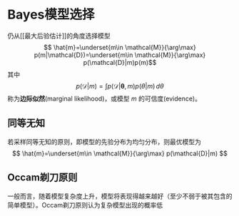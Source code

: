 # Bayes模型选择

仍从[[最大后验估计]]的角度选择模型
$$ \hat{m}=\underset{m\in \mathcal{M}}{\arg\max} p(m|\mathcal{D})=\underset{m\in \mathcal{M}}{\arg\max}  p(\mathcal{D}|m)p(m)$$
其中
$$ p(\mathcal{D}|m)=\int p(\mathcal{D}|\mathbf{\theta},m)p(\theta|m) \, d\theta  $$
称为**边际似然**(marginal likelihood)，或模型 $m$ 的可信度(evidence)。

## 同等无知
若采样同等无知的原则，即模型的先验分布为均匀分布，则最优模型为
$$ \hat{m}=\underset{m\in \mathcal{M}}{\arg\max} p(\mathcal{D}|m) $$

## Occam剃刀原则

一般而言，随着模型复杂度上升，模型将表现得越来越好（至少不弱于被其包含的简单模型）。Occam剃刀原则认为复杂模型出现的概率低